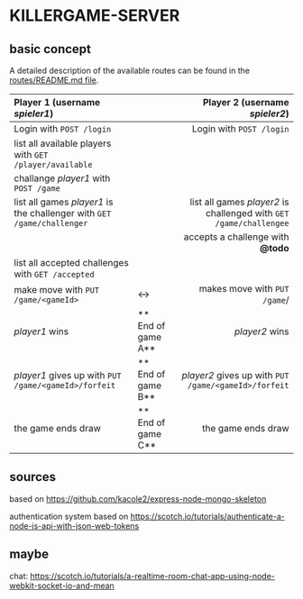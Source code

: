 # KILLERGAME-SERVER

## basic concept

A detailed description of the available routes can be found in the [routes/README.md file](routes/README.md).

| Player 1 (username _spieler1_)                               |   | Player 2 (username _spieler2_)                                             |
| :------------------------------------------------------------|:--|---------------------------------------------------------------------------:|
| Login with `POST /login`                                     |   | Login with `POST /login`                                                   |
| list all available players with `GET /player/available`      |   |                                                                            |
| challange _player1_ with `POST /game`                        |   |                                                                            |
| list all games _player1_ is the challenger with `GET /game/challenger` | | list all games _player2_ is challenged with `GET /game/challengee` |
|                                                              |   | accepts a challenge with **@todo**                                         |
| list all accepted challenges with `GET /accepted`            |   |                                                                            |
| make move with `PUT /game/<gameId>`                          | ↔ | makes move with `PUT /game`/<gameId>                                       |
|  _player1_ wins                                      | ** End of game A** | _player2_ wins                                                    |
| _player1_ gives up with `PUT /game/<gameId>/forfeit` | ** End of game B** | _player2_ gives up with `PUT /game/<gameId>/forfeit`              |
| the game ends draw                                   | ** End of game C** | the game ends draw                                                |

## sources

based on https://github.com/kacole2/express-node-mongo-skeleton

authentication system based on https://scotch.io/tutorials/authenticate-a-node-js-api-with-json-web-tokens

## maybe

chat: https://scotch.io/tutorials/a-realtime-room-chat-app-using-node-webkit-socket-io-and-mean